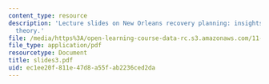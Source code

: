 ```yaml
---
content_type: resource
description: 'Lecture slides on New Orleans recovery planning: insights from economic
  theory.'
file: /media/https%3A/open-learning-course-data-rc.s3.amazonaws.com/11-201-gateway-planning-action-fall-2007/ec1ee20f811e47d8a55fab2236ced2da_slides3.pdf
file_type: application/pdf
resourcetype: Document
title: slides3.pdf
uid: ec1ee20f-811e-47d8-a55f-ab2236ced2da
---
```

